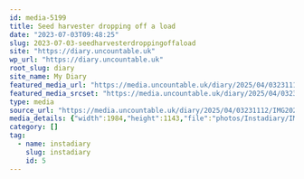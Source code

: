 ```yaml
---
id: media-5199
title: Seed harvester dropping off a load
date: "2023-07-03T09:48:25"
slug: 2023-07-03-seedharvesterdroppingoffaload
site: "https://diary.uncountable.uk"
wp_url: "https://diary.uncountable.uk"
root_slug: diary
site_name: My Diary
featured_media_url: "https://media.uncountable.uk/diary/2025/04/03231112/IMG20230703104825-edited.webp"
featured_media_srcset: "https://media.uncountable.uk/diary/2025/04/03231112/IMG20230703104825-edited-300x173.webp 300w, https://media.uncountable.uk/diary/2025/04/03231112/IMG20230703104825-edited-1024x590.webp 1024w, https://media.uncountable.uk/diary/2025/04/03231112/IMG20230703104825-edited-150x150.webp 150w, https://media.uncountable.uk/diary/2025/04/03231112/IMG20230703104825-edited-640x369.webp 640w, https://media.uncountable.uk/diary/2025/04/03231112/IMG20230703104825-edited.webp 1984w"
type: media
source_url: "https://media.uncountable.uk/diary/2025/04/03231112/IMG20230703104825-edited.webp"
media_details: {"width":1984,"height":1143,"file":"photos/Instadiary/IMG20230703104825-edited.webp","filesize":201214,"sizes":{"medium":{"file":"IMG20230703104825-edited-300x173.webp","width":300,"height":173,"filesize":20376,"mime_type":"image/webp","source_url":"https://media.uncountable.uk/diary/2025/04/03231112/IMG20230703104825-edited-300x173.webp"},"large":{"file":"IMG20230703104825-edited-1024x590.webp","width":1024,"height":590,"filesize":166100,"mime_type":"image/webp","source_url":"https://media.uncountable.uk/diary/2025/04/03231112/IMG20230703104825-edited-1024x590.webp"},"thumbnail":{"file":"IMG20230703104825-edited-150x150.webp","width":150,"height":150,"filesize":9046,"mime_type":"image/webp","source_url":"https://media.uncountable.uk/diary/2025/04/03231112/IMG20230703104825-edited-150x150.webp"},"mobwidth":{"file":"IMG20230703104825-edited-640x369.webp","width":640,"height":369,"filesize":78966,"mime_type":"image/webp","source_url":"https://media.uncountable.uk/diary/2025/04/03231112/IMG20230703104825-edited-640x369.webp"},"full":{"file":"IMG20230703104825-edited.webp","width":1984,"height":1143,"mime_type":"image/webp","source_url":"https://media.uncountable.uk/diary/2025/04/03231112/IMG20230703104825-edited.webp"}},"image_meta":{"aperture":"0","credit":"","camera":"","caption":"","created_timestamp":"0","copyright":"","focal_length":"0","iso":"0","shutter_speed":"0","title":"","orientation":"0","keywords":[]}}
category: []
tag:
  - name: instadiary
    slug: instadiary
    id: 5
---
```


